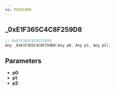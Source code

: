 ```yaml
---
ns: MINIGAME
---
```

## _0xE1F365C4C8F259D8

```c
// 0xE1F365C4C8F259D8
Any _0xE1F365C4C8F259D8(Any p0, Any p1, Any p2);
```

## Parameters
* **p0**:
* **p1**:
* **p2**:
